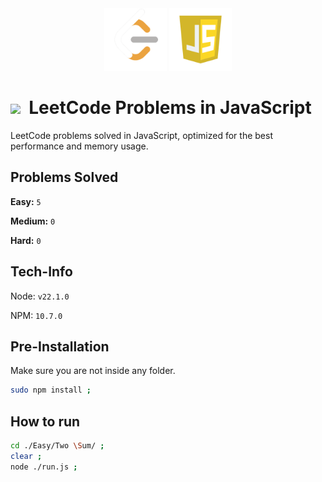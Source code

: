 <div align="center" >
<img style="width:100px;" src=".github/assets/leetcode.png" >
<img style="width:100px;" src=".github/assets/js.webp" >
</div>

# <img style="width:30px;" src="https://static-00.iconduck.com/assets.00/light-bulb-emoji-676x1024-9a89i8im.png" /><span>&nbsp;</span>  LeetCode Problems in JavaScript


LeetCode problems solved in JavaScript, optimized for the best performance and memory usage.

## Problems Solved

**Easy:** `5`

**Medium:** `0`

**Hard:** `0`

## Tech-Info

Node: `v22.1.0`

NPM: `10.7.0`

## Pre-Installation

Make sure you are not inside any folder.

```sh
sudo npm install ;
```

## How to run

```sh
cd ./Easy/Two \Sum/ ; 
clear ;
node ./run.js ;
```
